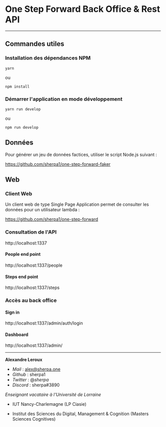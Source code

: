 # One Step Forward Back Office & Rest API

---

## Commandes utiles

### Installation des dépendances NPM

```
yarn
```

ou

```
npm install
```

### Démarrer l'application en mode développement

```
yarn run develop
```

ou 

```
npm run develop
```

## Données

Pour générer un jeu de données factices, utiliser le script Node.js suivant : 

https://github.com/sherpa1/one-step-forward-faker

## Web

### Client Web

Un client web de type Single Page Application permet de consulter les données pour un utilisateur lambda : 

https://github.com/sherpa1/one-step-forward

### Consultation de l'API

http://localhost:1337

#### People end point
http://localhost:1337/people

#### Steps end point
http://localhost:1337/steps

### Accès au back office

#### Sign in
http://localhost:1337/admin/auth/login

#### Dashboard
http://localhost:1337/admin/


---

**Alexandre Leroux**

- _Mail_ : alex@sherpa.one
- _Github_ : sherpa1
- _Twitter_ : @_sherpa_
- _Discord_ : sherpa#3890

_Enseignant vacataire à l'Université de Lorraine_

- IUT Nancy-Charlemagne (LP Ciasie)

- Institut des Sciences du Digital, Management & Cognition (Masters Sciences Cognitives)